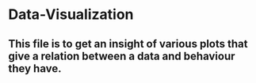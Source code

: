 # Data-Visualization
## This file is to get an insight of various plots that give a relation between a data and behaviour they have.
